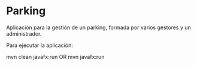 # Parking
Aplicación para la gestión de un parking, formada por varios gestores y un administrador.

Para ejecutar la aplicación:

mvn clean javafx:run OR mvn javafx:run
